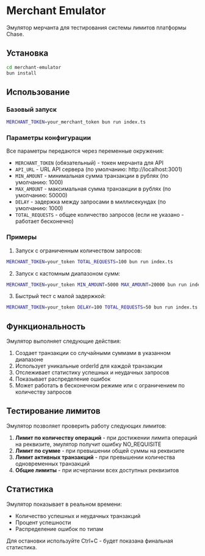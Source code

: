 # Merchant Emulator

Эмулятор мерчанта для тестирования системы лимитов платформы Chase.

## Установка

```bash
cd merchant-emulator
bun install
```

## Использование

### Базовый запуск

```bash
MERCHANT_TOKEN=your_merchant_token bun run index.ts
```

### Параметры конфигурации

Все параметры передаются через переменные окружения:

- `MERCHANT_TOKEN` (обязательный) - токен мерчанта для API
- `API_URL` - URL API сервера (по умолчанию: http://localhost:3001)
- `MIN_AMOUNT` - минимальная сумма транзакции в рублях (по умолчанию: 1000)
- `MAX_AMOUNT` - максимальная сумма транзакции в рублях (по умолчанию: 50000)
- `DELAY` - задержка между запросами в миллисекундах (по умолчанию: 1000)
- `TOTAL_REQUESTS` - общее количество запросов (если не указано - работает бесконечно)

### Примеры

1. Запуск с ограниченным количеством запросов:
```bash
MERCHANT_TOKEN=your_token TOTAL_REQUESTS=100 bun run index.ts
```

2. Запуск с кастомным диапазоном сумм:
```bash
MERCHANT_TOKEN=your_token MIN_AMOUNT=5000 MAX_AMOUNT=20000 bun run index.ts
```

3. Быстрый тест с малой задержкой:
```bash
MERCHANT_TOKEN=your_token DELAY=100 TOTAL_REQUESTS=50 bun run index.ts
```

## Функциональность

Эмулятор выполняет следующие действия:

1. Создает транзакции со случайными суммами в указанном диапазоне
2. Использует уникальные orderId для каждой транзакции
3. Отслеживает статистику успешных и неудачных запросов
4. Показывает распределение ошибок
5. Может работать в бесконечном режиме или с ограничением по количеству запросов

## Тестирование лимитов

Эмулятор позволяет проверить работу следующих лимитов:

1. **Лимит по количеству операций** - при достижении лимита операций на реквизите, эмулятор получит ошибку NO_REQUISITE
2. **Лимит по сумме** - при превышении общей суммы на реквизите
3. **Лимит активных транзакций** - при превышении количества одновременных транзакций
4. **Общие лимиты** - при исчерпании всех доступных реквизитов

## Статистика

Эмулятор показывает в реальном времени:
- Количество успешных и неудачных транзакций
- Процент успешности
- Распределение ошибок по типам

Для остановки используйте Ctrl+C - будет показана финальная статистика.